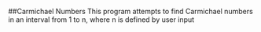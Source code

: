 ##Carmichael Numbers
This program attempts to find Carmichael numbers in an interval from 1 to n, where n is defined by user input
